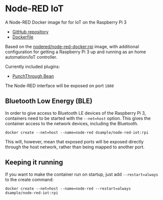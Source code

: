 # Node-RED IoT

A Node-RED Docker image for for IoT on the Raspberry Pi 3

* [GitHub repository](https://github.com/dsample/node-red-iot)
* [Dockerfile](https://github.com/dsample/node-red-iot/blob/master/Dockerfile.rpi)

Based on the [nodered/node-red-docker:rpi](https://hub.docker.com/r/nodered/node-red-docker/) image, with additional configuration for getting a Raspberry Pi 3 up and running as an home automation/IoT controller.

Currently included plugins:

* [PunchThrough Bean](https://www.npmjs.com/package/node-red-contrib-bean)

The Node-RED interface will be exposed on port `1880`

## Bluetooth Low Energy (BLE)

In order to give access to Bluetooth LE devices of the Raspberry Pi 3, containers need to be started with the `--net=host` option. This gives the container access to the network devices, including the Bluetooth.

    docker create --net=host --name=node-red dsample/node-red-iot:rpi

This will, however, mean that exposed ports will be exposed directly through the host network, rather than being mapped to another port.

## Keeping it running

If you want to make the container run on startup, just add `--restart=always` to the create command:

    docker create --net=host --name=node-red --restart=always dsample/node-red-iot:rpi
